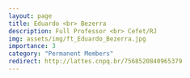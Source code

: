 ```yaml
---
layout: page
title: Eduardo <br> Bezerra 
description: Full Professor <br> Cefet/RJ
img: assets/img/ft_Eduardo_Bezerra.jpg
importance: 3
category: "Permanent Members"
redirect: http://lattes.cnpq.br/7568520840965379
---
```

